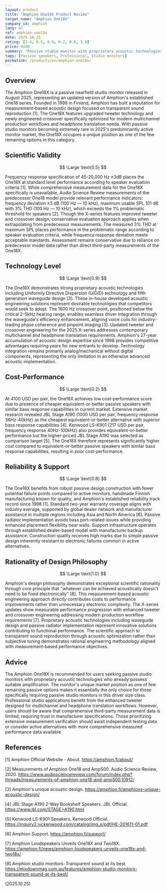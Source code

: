 ```yaml
---
layout: product
title: "Amphion One18X Product Review"
target_name: "Amphion One18X"
company_id: amphion
lang: en
ref: amphion-one18x
date: 2025-10-25
rating: [3.4, 0.5, 0.9, 0.2, 0.8, 1.0]
price: 4100
summary: "Passive studio monitor with proprietary acoustic technologies, but cheaper equivalent-or-better listening speakers with similar bass response exist"
tags: [Passive speakers, Professional, Studio monitors]
permalink: /products/en/amphion-one18x/
---
```

## Overview

The Amphion One18X is a passive nearfield studio monitor released in August 2025, representing an updated version of Amphion's established One18 series. Founded in 1998 in Finland, Amphion has built a reputation for measurement-based acoustic design focused on transparent sound reproduction [1]. The One18X features upgraded tweeter technology and newly engineered crossover specifically optimized for modern multichannel production workflows and headphone translation needs. With passive studio monitors becoming extremely rare in 2025's predominantly active monitor market, the One18X occupies a unique position as one of the few remaining options in this category.

## Scientific Validity

$$ \Large \text{0.5} $$

Frequency response specification of 45-20,000 Hz ±3dB places the One18X at standard level performance according to speaker evaluation criteria [1]. While comprehensive measurement data for the One18X specifically is unavailable, Audio Science Review measurements of the predecessor One18 model provide relevant performance indicators: frequency deviation ±3 dB (100 Hz — 10 kHz), maximum usable SPL 101 dB with 3% THD (100 Hz — 10 kHz), which exceeds the 1% problematic threshold for speakers [2]. Though the X-series features improved tweeter and crossover design, conservative evaluation approach applies when extrapolating from predecessor measurements. The measured 3% THD at maximum SPL places performance in the problematic range according to speaker evaluation criteria, while frequency response deviation meets acceptable standards. Assessment remains conservative due to reliance on predecessor model data rather than direct third-party measurements of the One18X.

## Technology Level

$$ \Large \text{0.9} $$

The One18X demonstrates strong proprietary acoustic technologies including Uniformly Directive Dispersion (U/D/D) technology and fifth generation waveguide design [3]. These in-house developed acoustic engineering solutions represent desirable technologies that competitors would seek to adopt. The 1600 Hz crossover point, positioned below the critical 2-5kHz hearing range, enables seamless driver integration through the waveguide's efficiency enhancement, aligning voice coils for industry-leading phase coherence and pinpoint imaging [3]. Updated tweeter and crossover engineering for the 2025 X-series addresses contemporary multichannel and headphone translation requirements. Amphion's 27-year accumulation of acoustic design expertise since 1998 provides competitive advantages requiring years for new entrants to develop. Technology integration remains primarily analog/mechanical without digital components, representing the only limitation in an otherwise advanced acoustic implementation.

## Cost-Performance

$$ \Large \text{0.2} $$

At 4100 USD per pair, the One18X achieves low cost-performance score due to presence of cheaper equivalent-or-better passive speakers with similar bass response capabilities in current market. Extensive market research revealed JBL Stage A190 (1000 USD per pair, frequency response 36Hz-40kHz) as the cheapest equivalent-or-better alternative with superior bass response capabilities [4]. Kenwood LS-K901 (217 USD per pair, frequency response 40Hz-100kHz) also provides equivalent-or-better performance but the higher-priced JBL Stage A190 was selected as comparison target [5]. The One18X therefore represents significantly higher cost compared to equivalent-or-better passive speakers with similar bass response capabilities, resulting in poor cost-performance.

## Reliability & Support

$$ \Large \text{0.8} $$

The One18X benefits from robust passive design construction with fewer potential failure points compared to active monitors, handmade Finnish manufacturing known for quality, and Amphion's established reliability track record since 1998 [1]. Standard two-year warranty coverage aligns with industry average, supported by global dealer network and manufacturer assistance in multiple regions including Asia and North America [6]. Passive radiator implementation avoids bass port-related issues while providing enhanced placement flexibility near walls. Support infrastructure operates through established dealer-based model with manufacturer backup assistance. Construction quality receives high marks due to simple passive design inherently resistant to electronic failures common in active alternatives.

## Rationality of Design Philosophy

$$ \Large \text{1.0} $$

Amphion's design philosophy demonstrates exceptional scientific rationality through core principle that "whatever can be achieved acoustically doesn't need to be fixed electronically" [8]. This measurement-based acoustic engineering approach directly contributes costs to performance improvements rather than unnecessary electronic complexity. The X-series updates show measurable performance progression with enhanced tweeter and crossover engineering addressing modern production workflow requirements [7]. Proprietary acoustic technologies including waveguide design and passive radiator implementation represent innovative solutions contributing to functional performance. The scientific approach to transparent sound reproduction through acoustic optimization rather than subjective tuning demonstrates rational engineering methodology aligned with measurement-based performance objectives.

## Advice

The Amphion One18X is recommended for users seeking passive studio monitors with proprietary acoustic technologies who already possess suitable amplification. The monitor's unique market position as one of few remaining passive options makes it essentially the only choice for those specifically requiring passive studio monitors in this driver size class. Professional studio applications benefit from the enhanced tweeter designed for multichannel and headphone translation workflows. However, users should be aware that comprehensive third-party measurement data is limited, requiring trust in manufacturer specifications. Those prioritizing extensive measurement verification should await independent testing data or consider active alternatives with more comprehensive measured performance data available.

## References

[1] Amphion Official Website - About. https://amphion.fi/about/

[2] Measurements of Amphion One18 and Amp500. Audio Science Review, 2020. https://www.audiosciencereview.com/forum/index.php?threads/measurements-of-amphion-one18-and-amp500.10912/

[3] Amphion's unique acoustic design. https://amphion.fi/amphions-unique-acoustic-design/

[4] JBL Stage A190 2-Way Bookshelf Speakers. JBL Official. https://www.jbl.com/STAGE+A190.html

[5] Kenwood LS-K901 Speakers. Kenwood Official. https://inquiry2.jvckenwood.com/catalog/img_s/pdf/HE-201611-01.pdf

[6] Amphion Support. https://amphion.fi/support/

[7] Amphion Loudspeakers Unveils One18X and Two18X. https://amphion.fi/news/amphion-loudspeakers-unveils-one18x-and-two18x/

[8] Amphion studio monitors: Transparent sound at its best. https://mixdownmag.com.au/features/amphion-studio-monitors-transparent-sound-at-its-best/

(2025.10.25)